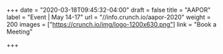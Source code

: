 +++
date = "2020-03-18T09:45:32-04:00" 
draft = false
title = "AAPOR"
label = "Event | May 14-17"
url = "//info.crunch.io/aapor-2020"
weight = 200
images = ["https://crunch.io/img/logo-1200x630.png"]
link = "Book a Meeting"

+++
